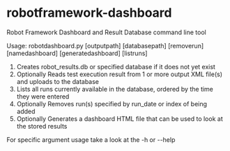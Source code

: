 # robotframework-dashboard
Robot Framework Dashboard and Result Database command line tool

Usage: robotdashboard.py [outputpath] [databasepath] [removerun] [namedashboard] [generatedashboard] [listruns]

1. Creates robot_results.db or specified database if it does not yet exist
2. Optionally Reads test execution result from 1 or more output XML file(s) and uploads to the database
3. Lists all runs currently available in the database, ordered by the time they were entered
4. Optionally Removes run(s) specified by run_date or index of being added
5. Optionally Generates a dashboard HTML file that can be used to look at the stored results

For specific argument usage take a look at the -h or --help